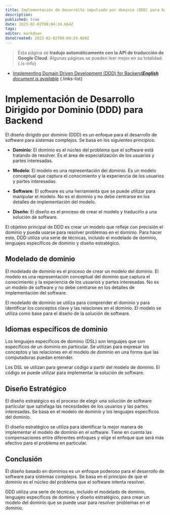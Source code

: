 ```yaml
---
title: Implementación de desarrollo impulsado por dominio (DDD) para backend
description: 
published: true
date: 2023-02-02T00:04:24.664Z
tags: 
editor: markdown
dateCreated: 2023-02-02T00:04:24.664Z
---
```


> Esta página se **tradujo automáticamente con la API de traducción de Google Cloud**.
Algunas páginas se pueden leer mejor en su totalidad.{.is-info}



- [Implementing Domain Driven Development (DDD) for Backend***English** document is available*](/en/Knowledge-base/Backend/implementing-domain-driven-development-ddd-for-backend)
{.links-list}


# Implementación de Desarrollo Dirigido por Dominio (DDD) para Backend

El diseño dirigido por dominio (DDD) es un enfoque para el desarrollo de software para sistemas complejos. Se basa en los siguientes principios:

- **Dominio**: El dominio es el núcleo del problema que el software está tratando de resolver. Es el área de especialización de los usuarios y partes interesadas.

- **Modelo**: El modelo es una representación del dominio. Es un modelo conceptual que captura el conocimiento y la experiencia de los usuarios y partes interesadas.

- **Software**: El software es una herramienta que se puede utilizar para manipular el modelo. No es el dominio y no debe centrarse en los detalles de implementación del modelo.

- **Diseño**: El diseño es el proceso de crear el modelo y traducirlo a una solución de software.

El objetivo principal de DDD es crear un modelo que refleje con precisión el dominio y pueda usarse para resolver problemas en el dominio. Para hacer esto, DDD utiliza una serie de técnicas, incluido el modelado de dominio, lenguajes específicos de dominio y diseño estratégico.

## Modelado de dominio

El modelado de dominio es el proceso de crear un modelo del dominio. El modelo es una representación conceptual del dominio que captura el conocimiento y la experiencia de los usuarios y partes interesadas. No es un modelo de software y no debe centrarse en los detalles de implementación del software.

El modelado de dominio se utiliza para comprender el dominio y para identificar los conceptos clave y las relaciones en el dominio. El modelo se utiliza como base para el diseño de la solución de software.

## Idiomas específicos de dominio

Los lenguajes específicos de dominio (DSL) son lenguajes que son específicos de un dominio en particular. Se utilizan para expresar los conceptos y las relaciones en el modelo de dominio en una forma que las computadoras puedan entender.

Los DSL se utilizan para generar código a partir del modelo de dominio. El código se puede utilizar para implementar la solución de software.

## Diseño Estratégico

El diseño estratégico es el proceso de elegir una solución de software particular que satisfaga las necesidades de los usuarios y las partes interesadas. Se basa en el modelo de dominio y los lenguajes específicos del dominio.

El diseño estratégico se utiliza para identificar la mejor manera de implementar el modelo de dominio en el software. Tiene en cuenta las compensaciones entre diferentes enfoques y elige el enfoque que será más efectivo para el problema en particular.

## Conclusión

El diseño basado en dominios es un enfoque poderoso para el desarrollo de software para sistemas complejos. Se basa en el principio de que el dominio es el núcleo del problema que el software intenta resolver.

DDD utiliza una serie de técnicas, incluido el modelado de dominio, lenguajes específicos de dominio y diseño estratégico, para crear un modelo del dominio que se puede usar para resolver problemas en el dominio.